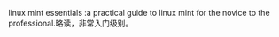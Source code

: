 linux mint essentials :a practical guide to linux mint for the novice to the professional.略读，非常入门级别。
